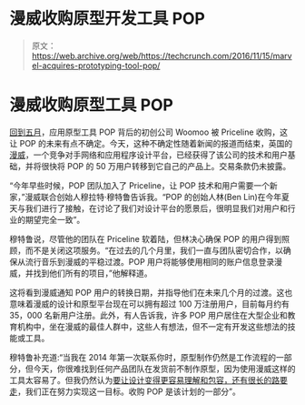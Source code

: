 # 漫威收购原型开发工具 POP 

> 原文：<https://web.archive.org/web/https://techcrunch.com/2016/11/15/marvel-acquires-prototyping-tool-pop/>

# 漫威收购原型工具 POP

[回到五月](https://web.archive.org/web/20221208211146/https://beta.techcrunch.com/2016/05/24/taipei-based-startup-woomoo-acqui-hired-by-priceline/)，应用原型工具 POP 背后的初创公司 Woomoo 被 Priceline 收购，这让 POP 的未来有点不确定。今天，这种不确定性随着新闻的报道而结束，英国的[漫威](https://web.archive.org/web/20221208211146/http://marvelapp.com/)，一个竞争对手网络和应用程序设计平台，已经获得了该公司的技术和用户基础，并将很快将 POP 的 50 万用户转移到它自己的产品上。交易条款仍未披露。

“今年早些时候，POP 团队加入了 Priceline，让 POP 技术和用户需要一个新家，”漫威联合创始人穆拉特·穆特鲁告诉我。“POP 的创始人林(Ben Lin)在今年夏天与我们进行了接触，在讨论了我们对设计平台的愿景后，很明显我们对用户和行业的期望完全一致”。

穆特鲁说，尽管他的团队在 Priceline 软着陆，但林决心确保 POP 的用户得到照顾，而不是关闭这项服务。“在过去的几个月里，我们一直与团队密切合作，以确保从流行音乐到漫威的平稳过渡。POP 用户将能够使用相同的账户信息登录漫威，并找到他们所有的项目，”他解释道。

这将看到漫威通知 POP 用户的转换日期，并指导他们在未来几个月的过渡。这也意味着漫威的设计和原型平台现在可以拥有超过 100 万注册用户，目前每月约有 35，000 名新用户注册。此外，有人告诉我，许多 POP 用户居住在大型企业和教育机构中，坐在漫威的最佳人群中，这些人有想法，但不一定有开发这些想法的技能或工具。

穆特鲁补充道:“当我在 2014 年第一次联系你时，原型制作仍然是工作流程的一部分，但今天，你很难找到任何产品团队在发货前不制作原型，因为使用漫威这样的工具太容易了。但我仍然认为[要让设计变得更容易理解和包容，还有很长的路要走](https://web.archive.org/web/20221208211146/https://beta.techcrunch.com/2015/10/12/prototyping-app-marvel-acquires-design-tool-plexi/)，我们正在努力实现这一目标。收购 POP 是该计划的一部分”。